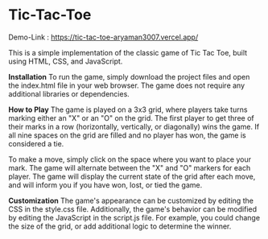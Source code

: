 # Tic-Tac-Toe

Demo-Link : https://tic-tac-toe-aryaman3007.vercel.app/

This is a simple implementation of the classic game of Tic Tac Toe, built using HTML, CSS, and JavaScript.

**Installation**
To run the game, simply download the project files and open the index.html file in your web browser. The game does not require any additional libraries or dependencies.

**How to Play**
The game is played on a 3x3 grid, where players take turns marking either an "X" or an "O" on the grid. The first player to get three of their marks in a row (horizontally, vertically, or diagonally) wins the game. If all nine spaces on the grid are filled and no player has won, the game is considered a tie.

To make a move, simply click on the space where you want to place your mark. The game will alternate between the "X" and "O" markers for each player. The game will display the current state of the grid after each move, and will inform you if you have won, lost, or tied the game.

**Customization**
The game's appearance can be customized by editing the CSS in the style.css file. Additionally, the game's behavior can be modified by editing the JavaScript in the script.js file. For example, you could change the size of the grid, or add additional logic to determine the winner.
